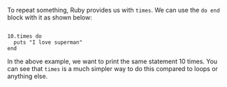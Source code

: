 To repeat something, Ruby provides
us with `times`. We can use the `do end`
block with it as shown below:

<codeblock language="ruby" type="lesson">
<code>
10.times do
  puts "I love superman"
end
</code>
</codeblock>

In the above example, we want
to print the same statement 10 times.
You can see that `times` is a
much simpler way to do this compared
to loops or anything else.